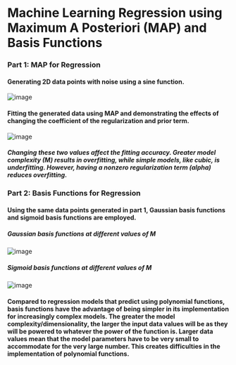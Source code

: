 # Machine Learning Regression using Maximum A Posteriori (MAP) and Basis Functions

### Part 1: MAP for Regression
#### Generating 2D data points with noise using a sine function.
![image](https://github.com/pimeas/Machine-Learning/assets/112512011/36647229-b8da-4f31-baf7-f4fcd0006626)


#### Fitting the generated data using MAP and demonstrating the effects of changing the coefficient of the regularization and prior term.
![image](https://github.com/pimeas/Machine-Learning/assets/112512011/61dfbad8-cc72-44f2-a5ac-404a63bb7505)

##### Changing these two values affect the fitting accuracy. Greater model complexity (M) results in overfitting, while simple models, like cubic, is underfitting. However, having a nonzero regularization term (alpha) reduces overfitting.

### Part 2: Basis Functions for Regression
#### Using the same data points generated in part 1, Gaussian basis functions and sigmoid basis functions are employed.
##### Gaussian basis functions at different values of M
![image](https://github.com/pimeas/Machine-Learning/assets/112512011/bcb1b032-15b9-4515-8db4-8eb39fbaf50f)

##### Sigmoid basis functions at different values of M
![image](https://github.com/pimeas/Machine-Learning/assets/112512011/6cb17f42-74ee-4aa1-8e8a-ab915f3bd6ac)

#### Compared to regression models that predict using polynomial functions, basis functions have the advantage of being simpler in its implementation for increasingly complex models. The greater the model complexity/dimensionality, the larger the input data values will be as they will be powered to whatever the power of the function is. Larger data values mean that the model parameters have to be very small to accommodate for the very large number. This creates difficulties in the implementation of polynomial functions.

